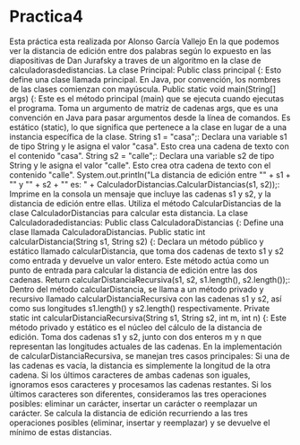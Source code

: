 # Practica4
Esta práctica esta realizada por Alonso García Vallejo 
En la que podemos ver la distancia de edición entre dos palabras según lo expuesto en las diapositivas de Dan Jurafsky a traves de un algoritmo en la clase de calculadorasdedistancias.
La clase Principal:
Public class principal {: Esto define una clase llamada principal. En Java, por convención, los nombres de las clases comienzan con mayúscula.
Public static void main(String[] args) {: Este es el método principal (main) que se ejecuta cuando ejecutas el programa. Toma un argumento de matriz de cadenas args, que es una convención en Java para pasar argumentos desde la línea de comandos. Es estático (static), lo que significa que pertenece a la clase en lugar de a una instancia específica de la clase.
String s1 = "casa";: Declara una variable s1 de tipo String y le asigna el valor "casa". Esto crea una cadena de texto con el contenido "casa".
String s2 = "calle";: Declara una variable s2 de tipo String y le asigna el valor "calle". Esto crea otra cadena de texto con el contenido "calle".
System.out.println("La distancia de edición entre \"" + s1 + "\" y \"" + s2 + "\" es: " + CalculadorDistancias.CalcularDistancias(s1, s2));: Imprime en la consola un mensaje que incluye las cadenas s1 y s2, y la distancia de edición entre ellas. Utiliza el método CalcularDistancias de la clase CalculadorDistancias para calcular esta distancia.
La clase Calculadoradedistancias:
Public class CalculadoraDistancias {: Define una clase llamada CalculadoraDistancias.
Public static int calcularDistancia(String s1, String s2) {: Declara un método público y estático llamado calcularDistancia, que toma dos cadenas de texto s1 y s2 como entrada y devuelve un valor entero. Este método actúa como un punto de entrada para calcular la distancia de edición entre las dos cadenas.
Return calcularDistanciaRecursiva(s1, s2, s1.length(), s2.length());: Dentro del método calcularDistancia, se llama a un método privado y recursivo llamado calcularDistanciaRecursiva con las cadenas s1 y s2, así como sus longitudes s1.length() y s2.length() respectivamente.
Private static int calcularDistanciaRecursiva(String s1, String s2, int m, int n) {: Este método privado y estático es el núcleo del cálculo de la distancia de edición. Toma dos cadenas s1 y s2, junto con dos enteros m y n que representan las longitudes actuales de las cadenas.
En la implementación de calcularDistanciaRecursiva, se manejan tres casos principales:
Si una de las cadenas es vacía, la distancia es simplemente la longitud de la otra cadena.
Si los últimos caracteres de ambas cadenas son iguales, ignoramos esos caracteres y procesamos las cadenas restantes.
Si los últimos caracteres son diferentes, consideramos las tres operaciones posibles: eliminar un carácter, insertar un carácter o reemplazar un carácter.
Se calcula la distancia de edición recurriendo a las tres operaciones posibles (eliminar, insertar y reemplazar) y se devuelve el mínimo de estas distancias.

